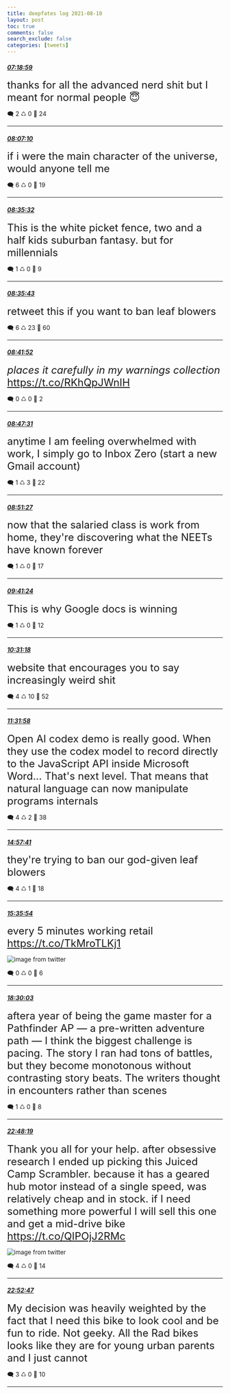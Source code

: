 ```yaml
---
title: deepfates log 2021-08-10
layout: post
toc: true
comments: false
search_exclude: false
categories: [tweets]
---
```



#### <a href = "https://twitter.com/deepfates/status/1425084261892345871">*07:18:59*</a>

<font size="5">thanks for all the advanced nerd shit but I meant for normal people 😇</font>



🗨️ 2 ♺ 0 🤍  24   

---
    
#### <a href = "https://twitter.com/deepfates/status/1425096386941423618">*08:07:10*</a>

<font size="5">if i were the main character of the universe, would anyone tell me</font>



🗨️ 6 ♺ 0 🤍  19   

---
    
#### <a href = "https://twitter.com/deepfates/status/1425103526573789198">*08:35:32*</a>

<font size="5">This is the white picket fence, two and a half kids suburban fantasy. but for millennials</font>



🗨️ 1 ♺ 0 🤍  9   

---
    
#### <a href = "https://twitter.com/deepfates/status/1425103573403283459">*08:35:43*</a>

<font size="5">retweet this if you want to ban leaf blowers</font>



🗨️ 6 ♺ 23 🤍  60   

---
    
#### <a href = "https://twitter.com/deepfates/status/1425105119859908619">*08:41:52*</a>

<font size="5">*places it carefully in my warnings collection*   https://t.co/RKhQpJWnIH</font>



🗨️ 0 ♺ 0 🤍  2   

---
    
#### <a href = "https://twitter.com/deepfates/status/1425106540776800257">*08:47:31*</a>

<font size="5">anytime I am feeling overwhelmed with work, I simply go to Inbox Zero (start a new Gmail account)</font>



🗨️ 1 ♺ 3 🤍  22   

---
    
#### <a href = "https://twitter.com/deepfates/status/1425107534004772886">*08:51:27*</a>

<font size="5">now that the salaried class is work from home, they're discovering what the NEETs have known forever</font>



🗨️ 1 ♺ 0 🤍  17   

---
    
#### <a href = "https://twitter.com/deepfates/status/1425120100529721346">*09:41:24*</a>

<font size="5">This is why Google docs is winning</font>



🗨️ 1 ♺ 0 🤍  12   

---
    
#### <a href = "https://twitter.com/deepfates/status/1425132661639626755">*10:31:18*</a>

<font size="5">website that encourages you to say increasingly weird shit</font>



🗨️ 4 ♺ 10 🤍  52   

---
    
#### <a href = "https://twitter.com/deepfates/status/1425147926498533377">*11:31:58*</a>

<font size="5">Open AI codex demo is really good. When they use the codex model to record directly to the JavaScript API inside Microsoft Word... That's next level. That means that natural language can now manipulate programs internals</font>



🗨️ 4 ♺ 2 🤍  38   

---
    
#### <a href = "https://twitter.com/deepfates/status/1425199696218234883">*14:57:41*</a>

<font size="5">they're trying to ban our god-given leaf blowers</font>



🗨️ 4 ♺ 1 🤍  18   

---
    
#### <a href = "https://twitter.com/deepfates/status/1425209315070152707">*15:35:54*</a>

<font size="5">every 5 minutes working retail  https://t.co/TkMroTLKj1</font>

![image from twitter](/images/E8dcUDPVoAMad6_.jpg)


🗨️ 0 ♺ 0 🤍  6   

---
    
#### <a href = "https://twitter.com/deepfates/status/1425253140987662337">*18:30:03*</a>

<font size="5">aftera year of being the game master for a Pathfinder AP — a pre-written adventure path — I think the biggest challenge is pacing. The story I ran had tons of battles, but they become monotonous without contrasting story beats. The writers thought in encounters rather than scenes</font>



🗨️ 1 ♺ 0 🤍  8   

---
    
#### <a href = "https://twitter.com/deepfates/status/1425318137562419204">*22:48:19*</a>

<font size="5">Thank you all for your help. after obsessive research I ended up picking this Juiced Camp Scrambler.   because it has a geared hub motor instead of a single speed, was relatively cheap and in stock. if I need something more powerful I will sell this one and get a mid-drive bike  https://t.co/QIPOjJ2RMc</font>

![image from twitter](/images/E8e_SitVgAckAJs.jpg)


🗨️ 4 ♺ 0 🤍  14   

---
    
#### <a href = "https://twitter.com/deepfates/status/1425319262449635337">*22:52:47*</a>

<font size="5">My decision was heavily weighted by the fact that I need this bike to look cool and be fun to ride. Not geeky. All the Rad bikes looks like they are for young urban parents and I just cannot</font>



🗨️ 3 ♺ 0 🤍  10   

---
    
            

